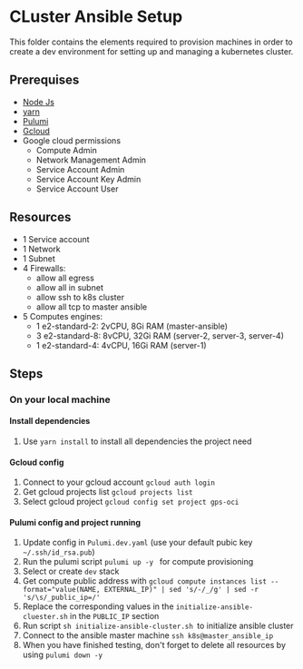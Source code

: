 # CLuster Ansible Setup

This folder contains the elements required to provision machines in order to create a dev environment for setting up and managing a kubernetes cluster.

## Prerequises

- [Node Js](https://nodejs.org/fr/download/)
- [yarn](https://classic.yarnpkg.com/lang/en/docs/install/#debian-stable)
- [Pulumi](https://www.pulumi.com/docs/get-started/install/)
- [Gcloud](https://cloud.google.com/sdk/docs/install?hl=fr)
- Google cloud permissions
  - Compute Admin
  - Network Management Admin
  - Service Account Admin
  - Service Account Key Admin
  - Service Account User

## Resources

- 1 Service account
- 1 Network
- 1 Subnet
- 4 Firewalls:
  - allow all egress
  - allow all in subnet
  - allow ssh to k8s cluster
  - allow all tcp to master ansible
- 5 Computes engines:
  - 1 e2-standard-2: 2vCPU, 8Gi RAM (master-ansible)
  - 3 e2-standard-8: 8vCPU, 32Gi RAM (server-2, server-3, server-4)
  - 1 e2-standard-4: 4vCPU, 16Gi RAM (server-1)

## Steps

### On your local machine

#### Install dependencies

1. Use `yarn install` to install all dependencies the project need

#### Gcloud config

1. Connect to your gcloud account `gcloud auth login`
2. Get gcloud projects list `gcloud projects list`
3. Select gcloud project `gcloud config set project gps-oci`

#### Pulumi config and project running

1. Update config in `Pulumi.dev.yaml` (use your default pubic key `~/.ssh/id_rsa.pub`)
3. Run the pulumi script `pulumi up -y ` for compute provisioning
4. Select or create `dev` stack
6. Get compute public address with `gcloud compute instances list --format="value(NAME, EXTERNAL_IP)" | sed 's/-/_/g' | sed -r 's/\s/_public_ip=/'`
7. Replace the corresponding values in the `initialize-ansible-cluester.sh` in the `PUBLIC_IP` section
8. Run script `sh initialize-ansible-cluster.sh `to initialize ansible cluster
9. Connect to the ansible master machine `ssh k8s@master_ansible_ip`
10. When you have finished testing, don't forget to delete all resources by using `pulumi down -y`